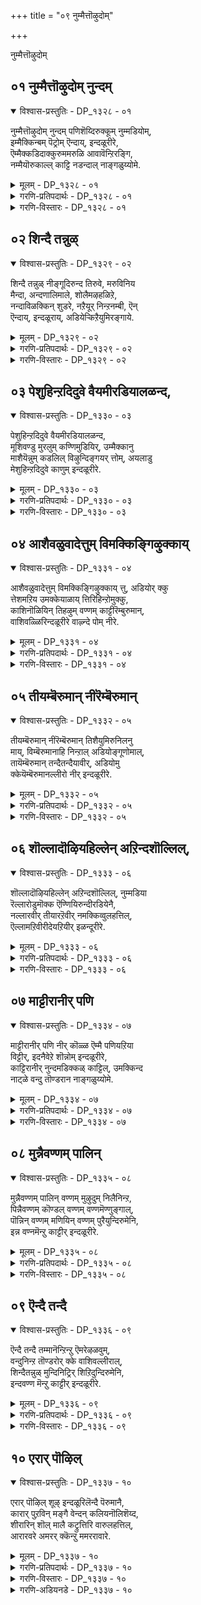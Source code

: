 +++
title = "०९ नुम्मैत्तॊऴुदोम्"

+++

नुम्मैत्तॊऴुदोम्

## ०१ नुम्मैत्तॊऴुदोम् नुन्दम्

<details open><summary>विश्वास-प्रस्तुतिः - DP_१३२८ - ०१</summary>

नुम्मैत्तॊऴुदोम् नुन्दम् पणिशॆय्दिरुक्कूम् नुम्मडियोम्,  
इम्मैक्किन्बम् पॆट्रोम् ऎन्दाय्, इन्दळूरीरे,  
ऎम्मैक्कडिदाक्कुरुममरुळि आवावॆन्ऱिरङ्गि,  
नम्मैयॊरुकाल्ल् काट्टि नडन्दाल् नाङ्गळुय्योमे.
</details>

<details><summary>मूलम् - DP_१३२८ - ०१</summary>

नुम्मैत्तॊऴुदोम् नुन्दम् पणिशॆय्दिरुक्कूम् नुम्मडियोम्,  
इम्मैक्किन्बम् पॆट्रोम् ऎन्दाय्, इन्दळूरीरे,  
ऎम्मैक्कडिदाक्कुरुममरुळि आवावॆन्ऱिरङ्गि,  
नम्मैयॊरुकाल्ल् काट्टि नडन्दाल् नाङ्गळुय्योमे.
</details>

<details><summary>गरणि-प्रतिपदार्थः - DP_१३२८ - ०१</summary>

नुम्मै = निन्नन्नु, तॊऴुदोम् = पूजिसिदॆवु, नुम् तम् = निन्न, पणि शॆय्दु = सेवॆमाडिकॊण्डु, इरुक्कूम् = इरुव, नुम् अडियोम् = निन्न दासरु \(पाद सेवकरु\), इमैक्कु = ई जन्मदल्लि, इन् बम् = आनन्दवन्नु, पॆट्रोम् = पडॆदिद्देवॆ, ऎन्दाय् = आनन्दवन्नु, पॆट्रोम् = पडॆदिद्देवॆ, ऎन्दाय् = नम्म स्वामिये, इन्दळूरीरे = तिरुविन्दळूरीनल्लि नॆलसिरुववने, ऎम्मै = नम्मन्नु, कडिदु आ = बेगनॆ, करुमम् = सेवॆयकार्यवन्नु, अरुळि = कृपॆमाडि, आ ऎन्ऱु = अय्यो, अय्यो ऎन्दु, इरङ्गि = करुणिसि, नम्मै = नमगॆ, ऒरु काल् = ऒन्दु सल, काट्टि = काणिसिकॊण्डु, नडन्दाल् = सुळिदाडिदरॆ, नाङ्गळ् = नावु, उय्योमे = अभ्युदयगॊळ्ळुवॆवल्ल. 
</details>

<details><summary>गरणि-विस्तारः - DP_१३२८ - ०१</summary>

निन्नन्नु \(निम्मन्नु\) पूजिसिदॆवु. निन्न \(निम्म\) सेवॆ माडिकॊण्डिरुव निन्न \(निम्म\) दासर पाद सेवकरु नावु. ई जन्मदल्लि आनन्दवन्नु पडॆदिद्देवॆ. नम्म स्वामिये, तिरुविन्दळूरिनल्लि नॆलसिरुववने, अय्यो अय्यो ऎन्दु नम्मन्नु करुणिसि, बेगनॆ नमगॆ सेवाकार्यवन्नु कृपॆमाडि, नमगॆ ऒन्दु सल काणिसिकॊण्डु सुळिदाडिदरॆ, नावु ऊर्जितगॊळ्ळुवॆवल्ल\! 

ई तिरुमॊऴियल्लि आळ्वाररु तिरुवन्दळूरु क्षेत्रदल्लि नॆलसिरुव भगवन्तनन्नु कुरितु हाडुत्तारॆ. अवरु अर्चामूर्तिय मुन्दॆ निन्तु अङ्गलाचि बेडुत्तारॆ. स्वामी, नावु निन्न पादसेवकरु. निन्न सेवाकार्यदल्लिये तॊडगिरुववरु. निन्नन्नु नावु पूजिसिद्दर परिणामवागि नमगॆ ई जन्मदल्लि आनन्दवु लभिसिदॆ. इदरिन्द नम्म मनस्सिगॆ शान्तियिल्ल. नमगॆ हुट्टु-सावुगळिवॆ. अवुगळिन्द दुःखसङ्कटगळिवॆ. तॊळलाटविदॆ. ई पुनर्जन्मद काटदिन्द नावु हेगादरू तप्पिसिकॊळ्ळलेबेकु. आद्दरिन्दले, नावु निन्नन्नु आश्रयिसिद्देवॆ. स्वामी, तिरुविन्दळूरिनल्लि नॆलसिरुववने, ई नम्म सङ्कटवन्नरितु नम्मल्लि कनिकरिसु. निन्न निजवाद रूपवन्नु ऒन्दु सल नमगॆ तोरिसु. नम्म कण्णमुन्दॆ स्वल्प सुळिदाडु. पुनर्जन्मवन्नुदाटुव हागॆ नमगॆ यावुदादरॊन्दु सेवाकार्यवन्नु कृपॆनीडु. अदन्ने हिडिदु, सेवॆ माडुत्ता, नम्म जन्मवन्नु सार्थकगॊळिसिकॊळ्ळुत्तेवॆ.
</details>

## ०२ शिन्दै तन्नुळ्

<details open><summary>विश्वास-प्रस्तुतिः - DP_१३२९ - ०२</summary>

शिन्दै तन्नुळ् नीङ्गूदिरुन्द तिरुवे, मरुविनिय  
मैन्दा, अन्दणालिमाले, शोलैमऴहळिऱे,  
नन्दाविळक्किन् शुडरे, नऱैयूर् निन्ऱनम्बी, ऎन्  
ऎन्दाय्, इन्दळूराय्, अडियेऱ्किऱैयुमिरङ्गाये.
</details>

<details><summary>मूलम् - DP_१३२९ - ०२</summary>

शिन्दै तन्नुळ् नीङ्गूदिरुन्द तिरुवे, मरुविनिय  
मैन्दा, अन्दणालिमाले, शोलैमऴहळिऱे,  
नन्दाविळक्किन् शुडरे, नऱैयूर् निन्ऱनम्बी, ऎन्  
ऎन्दाय्, इन्दळूराय्, अडियेऱ्किऱैयुमिरङ्गाये.
</details>

<details><summary>गरणि-प्रतिपदार्थः - DP_१३२९ - ०२</summary>

शिन्दै तन्नुळ् = चिन्तनॆयल्लि, नीङ्गादु इरुन्द = अगलदॆ इरुव, तिरुवे = सम्पत्ते, मरुव = अनुभविसुवुदक्कॆ, इनिय = मधुरवाद \(रुचिकरवाद\), मैन्दा = नित्ययौवन सुन्दरने, अम् = अन्दवाद, तण् = तम्पाद, आलि = तिरुवालिनगरद, माले = सर्वेश्वरने, शोलै = तोपुगळल्लि, मऴ = बॆळॆद, कळिऱे = सलगने, नन्दा विळक्किन् = नन्दादीपद, शुडरे = ज्योतिये, नऱैयूर् = नन्दादीपद, शुडरे = ज्योतिये, नऱैयूर् निन्ऱ = तिरुनरैयूरिनल्लिरुव, नम्बी = परिपूर्णने, ऎन् ऎन् दाय् = नन्न स्वामिये, इन्दळुराय् = तिरुविन्दळुरिनल्लि नॆलसिरुववने, अडियेऱ् कु = पादसेवकनिगॆ, इऱैयुम् = स्वल्पवादरू, इरङ्गूये = कृपॆदोरलारॆया? 
</details>

<details><summary>गरणि-विस्तारः - DP_१३२९ - ०२</summary>

चिन्तनॆयल्लि अगलदॆ इरुव सम्पत्ते, अनुभविसुवुदक्कॆ अन्दवाद तम्पाद तिरुवालिनगरद सर्वेश्वरने, तोपुगळल्लि बॆळॆद सलगने, नन्दादीपद ज्योतिये, तिरुनरैयूरिनल्लिरुव परिपूर्णने, तिरुविन्दळूरिनल्लि नॆलसिरुववने, नन्न स्वामिये, पादसेवकनिगॆ स्वल्पवादरू कृपॆदोरलारॆया? 

आळ्वाररु अङ्गलाचि बेडुत्तारॆ- स्वामी, नीने ननगॆ सर्वसम्पत्तु. मनुष्यनु तन्न सम्पत्तन्नु कुरितु यावागलू चिन्तिसुत्तिरुव हागॆ, नीनु नन्न चिन्तनॆयल्लि ऎडॆबिडदॆ तुम्बिकॊण्डिद्दी. नन्न अन्तरङ्गदिन्दलागलि, नन्न योचनॆयिन्दलागलि, नीनु क्षणकालवू नन्नन्नगलि बेरॆयागुवुदिल्ल. हीगॆ नन्नल्लिये इरुव निन्नन्नु कुरितु चिन्तिसुवुदागलि, मातिनिन्द हेळुवुदागलि, हॊगळिहाडुवुदागलि ननगॆ बहळ इनिदादद्दु. नीनु सर्वेश्वरनु. सर्वस्वतन्त्रनु. परिपूर्णनु. कृपामयनु. ऎन्दॆन्दिगू नन्ददे इरुव ज्योतिस्वरूपनु. तिरुवालिनगरदल्लि, तिरुनरैयूरिनल्लि, तिरुविन्दळूरिनल्लि, इन्नू इतर ऎल्ला क्षेत्रगळल्लि नॆलसि, भक्तरन्नु अनुग्रहिसुव स्वामिये नीनु. ई दीननाद पादसेवकन मेलॆ स्वल्पवादरू कृपॆदोरॆया?
</details>

## ०३ पेशुहिन्ऱदिदुवे वैयमीरडियालळन्द,

<details open><summary>विश्वास-प्रस्तुतिः - DP_१३३० - ०३</summary>

पेशुहिन्ऱदिदुवे वैयमीरडियालळन्द,  
मूशिवण्डु मुरलुम् कण्णिमुडियिर्, उम्मैक्कानु  
माशैयॆन्नुम् कडलिल् विऴुन्दिङ्गयर् त्तोम्, अयलाडु  
मेशुहिन्ऱदिदुवे काणुम् इन्दळूरीरे.
</details>

<details><summary>मूलम् - DP_१३३० - ०३</summary>

पेशुहिन्ऱदिदुवे वैयमीरडियालळन्द,  
मूशिवण्डु मुरलुम् कण्णिमुडियिर्, उम्मैक्कानु  
माशैयॆन्नुम् कडलिल् विऴुन्दिङ्गयर् त्तोम्, अयलाडु  
मेशुहिन्ऱदिदुवे काणुम् इन्दळूरीरे.
</details>

<details><summary>गरणि-प्रतिपदार्थः - DP_१३३० - ०३</summary>

पेशुहिन्ऱदु = मातनाडिकॊळ्ळुत्तिरुवुदु \(हेळुत्तिरुवुदु\), इदुवे = इदेये, वैयम् = लोकगळन्नु ईर् अडियाल् = ऎरडे हॆज्जॆगळिन्द, अळन्द = अळॆदुकॊण्डवनाद, मूशी = ऒत्तागि कूडिकॊण्डु परिमळवन्नु मूसुत्ता, वण्डु = दुम्बिगळु, मुरलुम् = झेङ्करिसुव, कण्णि = हूविन हारवन्नु, मुडियीर् = तलॆयल्लि धरिसिरुववरे, उम्मै = निम्मन्नु, काणुम् = कण्ण तुम्ब नोडबेकॆम्ब, आशै ऎन्नुम् = आशॆ ऎम्ब, कडलिल् = कडलिनल्लि, विऴुन्दु = बिद्दु, इङ्गु = इल्लि, अयर् त्तोम् = अरिवु कॆट्टॆवु, अयलारुम् = इतररू, एशुहिन्ऱदु= हास्यमाडुत्तिरुवुदू, इदुवे काणुम् = ई विषयवन्ने, नोडिरि, \(तिळियिरि\), इन्दळूरीरे = तिरुविन्दळूरिनल्लि नॆलसिरुव स्वामिये. 
</details>

<details><summary>गरणि-विस्तारः - DP_१३३० - ०३</summary>

मातनाडिकॊळ्ळुतिरुवुदु इदन्ने – लोकगळन्नु ऎरडे हॆज्जॆगळिन्द अळॆदुकॊण्डवनाद, ऒत्तागि कूडिकॊण्डु परिमळवन्नु मूसुत्ता दुम्बिगळु झेङ्करिसुव हूविन हारवन्नु तलॆयल्लि धरिसिरुववरे, निम्मन्नु कण्णु तुम्ब नोडबेकॆम्ब आशॆ ऎम्ब कडलिनल्लि बिद्दु, इल्लि, अरिवु कॆट्टॆवु. इतररू हास्यमाडुत्तिरुवुदू ईविषयवन्ने काणिरि, तिरुविन्दळूरिनल्लि नॆलसिरुव स्वामिये. 

जगत्तिन जन ऎरडु बगॆ- आळ्वाररन्थवनु ऒन्दु बगॆयवरु. भगवन्तनन्नु नम्बि, आश्रयिसि, अवन कृपॆगागिये सदा अवनन्नु कुरितु चिन्तिसुत्ता, स्तुतिसुत्ता, पूजिसुत्ता इरुववरु अवरु. अवर नडतॆ इतररिगॆ विचित्रवॆन्दु तोरि बरुत्तदॆ. भक्तिभावनॆयल्लिये मुळुगि तेलुववराद्दरिन्द ऒन्दु विधदल्लि अवरु उन्मत्तरिद्दन्तॆये. इन्थ जनरन्नु कण्डु, कैतट्टि नगुवुदु, आनन्दिसुवुदु इन्नॊन्दु बगॆय जनर स्वभाव. ई जनक्कॆ भगवन्तनागलि, भक्तिभाववागलि बेड. प्रपञ्चद क्षणिक सुखक्कागिये श्रमिसुववरु इवरु. पाशुरदल्लि आळ्वाररु ई ऎरडु बगॆय जनरन्नु सूचिसिद्दारॆ. 

आळ्वाररु भगवन्तनल्लि अङ्गलाचि बेडुत्तारॆ. स्वामी, दुम्बिगळु मुसुरुत्ता मूसुत्ता इरुव विलक्षणवाद परिमळदिन्द तुम्बिद हूगळ मालॆयन्नु तलॆयल्लि धरिसिरुववने, नानु हेळिकॊळ्ळुत्ता इरुवुदन्नु केळु- ’ऎरडे हॆज्जॆगळिन्द ऎल्ला लोकगळन्नू अळॆदुकॊण्डवने, अद्भुतकारियाद त्रिविक्रमने, निन्नन्नु कण्णु तुम्बनोडबेकॆम्ब आशॆय कडलल्लि सिक्किबिद्दिद्देनॆ. दिक्कुकाणदॆ, भयपट्टु, बुद्धिकॆट्टिद्देनॆ. नन्न मातन्नू नन्न नडतॆयन्नू कण्ड इतररू सह नानु बुद्धि कॆट्टवनॆम्बुदन्ने मेलिन्द मेलॆ हेळुत्ता नन्नन्नु परिहास्यमाडुत्तारॆ. स्वामी, तिरुविन्दळूरिनल्लि नॆलसिरुववने, ननगॆ कृपॆदोरॆया? नन्न आशॆयन्नु पूर्णगॊळिसॆया?
</details>

## ०४ आशैवळुवादेत्तुम् विमक्किङ्गिऴुक्काय्

<details open><summary>विश्वास-प्रस्तुतिः - DP_१३३१ - ०४</summary>

आशैवळुवादेत्तुम् विमक्किङ्गिऴुक्काय् त्तु, अडियोर् क्कु  
त्तेशमऱिय उमक्केयाळाय् त्तिरिहिन्ऱोमुक्कु,   
काशिनॊळियिन् तिहऴुम् वण्णम् काट्टीरॆम्बुरुमान्,  
वाशिवळ्ळिरिन्दळूरीरे वाऴ्न्दे पोम् नीरे.
</details>

<details><summary>मूलम् - DP_१३३१ - ०४</summary>

आशैवळुवादेत्तुम् विमक्किङ्गिऴुक्काय् त्तु, अडियोर् क्कु  
त्तेशमऱिय उमक्केयाळाय् त्तिरिहिन्ऱोमुक्कु,   
काशिनॊळियिन् तिहऴुम् वण्णम् काट्टीरॆम्बुरुमान्,  
वाशिवळ्ळिरिन्दळूरीरे वाऴ्न्दे पोम् नीरे.
</details>

<details><summary>गरणि-प्रतिपदार्थः - DP_१३३१ - ०४</summary>

आशै= आसक्तियन्नु, वळुवादे = तग्गिसिकॊळ्ळदॆ, एत्तुम् = स्तुतिसुव, ऎमक्कु = नमगॆ, इङ्गु = इल्लिये , इऴुक्कु = निन्दॆयु, आय् त्तु = उण्टायितु, अडियोर् क्कु = पादसेवकरिगॆ, तेशम् = देशवॆल्ला, अऱिय = अरियुवन्तॆ, उमक्के = निमगेये, आळाय् = आळागि, तिरिहिन्ऱोमुक्कु = तिरुगाडुत्तिरुव नमगॆ, काशिन् = कासिन, ऒळियिन् = प्रकाशक्किन्तलू, तिहऴुम् = हॊळॆयुव, वण्णम् = देहकान्तियन्नु, काट्टीर् = तोरिसिरि, ऎम्बॆरुमान् = स्वामिये, वाशि = तारतम्यवन्नु, वल्लीर् = बल्लिरि, इन्दळु रीर् = तिरुविन्दळूरिनल्लि नॆलसिरुववरे, वाऴ्न्दु पोम् = बाळिकॊण्डु होगि, नीरे = नीवे. 
</details>

<details><summary>गरणि-विस्तारः - DP_१३३१ - ०४</summary>

आसक्तियन्नु तग्गिसिकॊळ्ळदॆ स्तुतिसुव नमगॆ इल्लिये निन्दॆयुण्टायितु. पादसेवकरागि देशवॆल्ला अरियुवन्तॆ निमगेये आळागि तिरुगाडुत्तिरुव नाम्गॆ कासिन प्रकाशक्किन्तलू हॊळॆयुव देहकान्तियन्नु तोरिसिरि. स्वामिये, तारतम्यवन्नु बल्लिरि. तिरुविन्दळूरिनल्लि नॆलसिरुववरे नीवे बाळिकॊण्डु होगि. 

आळ्वाररु भगवन्तनल्लि अङ्गलाचि बेडुत्तारॆ. स्वामी, निम्मन्ने नावु ऎडॆबिडदॆ स्तुतिसुत्तेवॆ. निम्म विषयदल्लि नावु आसक्तियन्नु कडमॆमाडिकॊण्डिल्ल. अदक्कॆ नमगॆ इल्लि बन्दिरुव फलवेनु गॊत्ते? नावु जनरल्लि बुद्धिकॆट्टवरु ऎन्दु मात्रवे\! निम्म पादसेवकरु नावु. देशवॆल्ल अरितुकॊळ्ळुवन्तॆ नावु निमगॆ आळागि, निम्मन्ने नम्बि, तिरुगाडुत्तलिद्देवॆ. नमगॆ कासिन हॊळपन्नु कण्डु हर्शिसलु आशॆयिल्ल. निम्मन्नु अनन्यवागि आश्रयिसिरुव नमगॆ अपरूपवाद दिव्यतेजस्सिनिन्द हॊळॆयुव निम्म देहकान्तियन्नू, निम्म देहसौन्दर्यवन्नू नीवु कृपॆमाडि तोरिसि. स्वामी, तमगॆ तारतम्य गॊत्तु. नावु तम्म ऎणिकॆयल्लि याव मट्टक्कॆ बरुत्तेवॆम्बुदु तमगॆ वेद्यवे. आद्दरिन्द, तिरुविन्दळूरिनल्लि नॆलसिरुव नम्म स्वामिये, नीवे कृपॆमाडिकॊट्टिरुव ई देहदल्लि नीवे इद्दुकॊण्डु, नीवे बाळिकॊण्डु बरबेकॆम्बुदे नम्म विनम्र प्रार्थनॆ. 

“नानल्ल, नन्नदॆम्बुदिल्ल. ऎल्लवू निन्नदे. नीने अदरल्लिद्दुकॊण्डु नीने अदर भारवन्नु वहिसि, नीने हेगॆ बेकॆन्दरॆ हागॆ. अदन्नु नडॆसिको. अदर आगु होगुगळॆल्लवू निन्नदे, निनगे सेरिद्दु” – ई परियल्लि सङ्ग्रहवागि हेळिरुव पाशुरद कडॆय भाग शरणागति तत्त्वद भरसमर्पणवॆम्ब ऒन्दंश. आळ्वाररु अदन्नु सङ्ग्रहवागियादरू, बहळ स्पष्टवागि हेळिद्दारॆ.
</details>

## ०५ तीयम्बॆरुमान् नीरॆम्बॆरुमान्

<details open><summary>विश्वास-प्रस्तुतिः - DP_१३३२ - ०५</summary>

तीयम्बॆरुमान् नीरॆम्बॆरुमान् तिशैयुमिरुनिलनु  
माय्, विम्बॆरुमानाहि निन्ऱाल् अडियोङ्गूणोमाल्,  
तायॆम्बॆरुमान् तन्दैतन्दैयावीर्, अडियोमु  
क्केयॆम्बॆरुमानल्लीरो नीर् इन्दळूरीरे.
</details>

<details><summary>मूलम् - DP_१३३२ - ०५</summary>

तीयम्बॆरुमान् नीरॆम्बॆरुमान् तिशैयुमिरुनिलनु  
माय्, विम्बॆरुमानाहि निन्ऱाल् अडियोङ्गूणोमाल्,  
तायॆम्बॆरुमान् तन्दैतन्दैयावीर्, अडियोमु  
क्केयॆम्बॆरुमानल्लीरो नीर् इन्दळूरीरे.
</details>

<details><summary>गरणि-प्रतिपदार्थः - DP_१३३२ - ०५</summary>

ती ऎम्बॆरुमान् = तेजस् स्वरूपनागिरुव देवरागि, नीर् ऎम्बॆरुमान् = जलस्वरूपनागिरुव देवरागि, तिशैयुम् = दिक्कुगळू,इरुनिअनुम् = विशालवाद भूमियू, आय् = आगि, ऎम्बॆरुमानाहि निन्ऱाल् = देवरागि निन्तरू सह, अडियोम् = पादसेवकराद नावु, काणोम् = काणलारॆवु, आल् = अय्यो, ताय् = तायियागियू, ऎम्बॆरुमान् = सर्वेश्वरनागियू, तन्दै तन्दै = तन्दॆय तन्दॆयागियू, आवीर् = अगिरुववरे, अडियोमुक्के = पादसेवकरिगे, ऎम्बॆरुमान् = स्वामियु, अल्लीरो = अल्लवे, नीर् = नीवु, इन्दळूरीरे = तिरुविन्दळूरिनल्लि नॆलसिरुववरे\! 
</details>

<details><summary>गरणि-विस्तारः - DP_१३३२ - ०५</summary>

तेजस् स्वरूपनाद स्वामियागि, जलस्वरूपनाद देवरागि, दिक्कुगळागि, विशालवाद भूमियू आगि, सर्वेश्वरने आगि निन्तरू सह, पादसेवकराद नावु काणलारॆवु, अय्यो, तायागियू, सर्वेश्वरनागियू, तन्दॆय तन्दॆयागियू आगिरुविरि\(आगुविरि\), पादसेवकरिगॆ नीवु स्वामिये अल्लवे तिरुविळन्दूरिनल्लि नॆलसिरुववरे. 

नीरु, नॆल, बानु, बॆङ्कि, गाळिगळाद पञ्चभूतगळागियू, हत्तु दिक्कुगळागियू, विशालवाद भूमियागियू, तायियागि, तन्दॆयागि, तातनागि, हीगॆये, सृष्टिय ऎल्ला स्वरूपगळु आगि, नीवे नम्मॆदुररल्लि बन्दु निन्तरू सह, नमगॆ अदरल्लि तृप्तियुण्टादीते? तिरुविळन्दूरिनल्लि नॆलसिरुव अर्चावतारियाद सर्वेश्वरने, नीवु अर्चावतारियागिये नमगॆ साक्षात्करिसबेकॆन्दु बेडुत्तेनॆ. पादसेवकराद नमगॆल्ल बहळ प्रियवाद भगवत्स्वरूपवॆन्दरॆ अदे अल्लवे? – हीगॆ आळ्वाररु, अङ्गलाचि बेडुत्तारॆ. 

भगवन्तनु तन्न विविध व्यापारगळिगागि बेरॆबेरॆ रूपगळल्लि तोरिकॊळ्ळुत्तानॆ. अमररिगू नित्यमुक्तरिगू स्वामियु परवासुदेवनागि परमपददल्लि नॆलसिरुवनु. ब्रह्मादॆदेवतॆगळ कूगिगॆ ओ कॊडुवुदक्कागि स्वामियु व्यूहावतारियागिरुत्तानॆ. धर्मसंस्थापनॆगागि, भूभारवन्निळिसुवुदक्कागि, दुष्टशिक्षणक्कागि, शिष्टरक्षणॆगागि स्वामियु श्रीराम, श्रीकृष्ण मुन्ताद विभवावतारियागिरुत्तानॆ. भक्तरिगॆल्ल, अवर सेवॆगॆ अनुकूलिसुवन्तॆ स्वामियु अर्चावतारियागिये जगत्तिनल्लि कङ्गॊळिसुत्तानॆ. आद्दरिन्द, भगवन्तन अर्चावतारद हिरिमॆ ऎष्टु महत्वद्दु\!
</details>

## ०६ शॊल्लादॊऴियहिल्लेन् अऱिन्दशॊल्लिल्,

<details open><summary>विश्वास-प्रस्तुतिः - DP_१३३३ - ०६</summary>

शॊल्लादॊऴियहिल्लेन् अऱिन्दशॊल्लिल्, नुम्मडिया  
रॆल्लारोडुमॊक्क ऎण्णियिरुन्दीरडियेनै,  
नल्लारवीर् तीयारऱॆवीर् नमक्किव्वुलहत्तिल्,  
ऎल्लामऱिवीरीदेयऱियीर् इळन्दूरीरे.
</details>

<details><summary>मूलम् - DP_१३३३ - ०६</summary>

शॊल्लादॊऴियहिल्लेन् अऱिन्दशॊल्लिल्, नुम्मडिया  
रॆल्लारोडुमॊक्क ऎण्णियिरुन्दीरडियेनै,  
नल्लारवीर् तीयारऱॆवीर् नमक्किव्वुलहत्तिल्,  
ऎल्लामऱिवीरीदेयऱियीर् इळन्दूरीरे.
</details>

<details><summary>गरणि-प्रतिपदार्थः - DP_१३३३ - ०६</summary>

शॊल्लादु = हेळदॆ, ऒऴिय हिल्लेन् = इरलारॆनु, अऱिन्द = अरितुकॊण्डिरुवुदन्नु, शॊल्लिल् = हेळुवुदादरॆ, नुम् = निम्म, अडियार् ऎल्लारोडुम् = पादसेवकरॆल्लरॊडनॆयू, ऒक्क = समनागि, ऎण्णि इरुन्दीर् अडियेनै = ई दासनन्नू \(नन्नन्नू\) भाविसिकॊण्डिद्दीरि, नल्लार् अऱिवीर् = ऒळ्ळॆयवरन्नू अरितिद्दीरि, तीयार् अऱिवीर् = कॆट्टवरन्नू अरितिद्दीरि, नमक्कू = नमगॆ, इउलहत्तिल् = ई लोकदल्लि, ऎल्लाम् = ऎल्लवन्नू, अऱिवीर् = तिळिदवराद नीवु, ईदॆ = इदन्ने, अऱियीर् = तिळियिरि \(तिळिसिरि\), इन्दळूरीरे = तिरुविन्दळूरिनल्लि नॆलसिरुववरे\! 
</details>

<details><summary>गरणि-विस्तारः - DP_१३३३ - ०६</summary>

हेळदॆ इरलारॆनु. अरितुकॊण्डिरुवुदन्नु हेळुवुदादरॆ, निम्म पादसेवकरॆल्लरॊडनॆयू समनागि ई दासनन्नू भाविसिकॊण्डिद्दीरि. नीवु ऒळ्ळॆयवरन्नू अरितिद्दीरि, कॆट्टवरन्नू अरितिद्दीरि. तिरुविन्दळूरिनल्लि नॆलसिरुव स्वामिये, ई लोकदल्लि ऎल्लवन्नू अरितिरुववराद नीवु ननगॆ ई विषयवन्ने तिळियहेळिरि.
</details>

## ०७ माट्टीरानीर् पणि

<details open><summary>विश्वास-प्रस्तुतिः - DP_१३३४ - ०७</summary>

माट्टीरानीर् पणि नीर् कॊळ्ळ ऎम्मै पणियऱिया  
विट्टीर्, इदनैवेऱे शॊन्नोम् इन्दळूरीरे,  
काट्टिरानीर् नुन्दमडिक्कळ् काट्टिल्, उमक्किन्द  
नाट्ळे वन्दु तॊण्डरान नाङ्गळुय्योमे.
</details>

<details><summary>मूलम् - DP_१३३४ - ०७</summary>

माट्टीरानीर् पणि नीर् कॊळ्ळ ऎम्मै पणियऱिया  
विट्टीर्, इदनैवेऱे शॊन्नोम् इन्दळूरीरे,  
काट्टिरानीर् नुन्दमडिक्कळ् काट्टिल्, उमक्किन्द  
नाट्ळे वन्दु तॊण्डरान नाङ्गळुय्योमे.
</details>

<details><summary>गरणि-प्रतिपदार्थः - DP_१३३४ - ०७</summary>

नीर् = नीवु, पणिकॊळ्ळ = \(नम्म\) = \(नम्म\) सेवॆयन्नु स्वीकरिसलु, माट्टीर् आनीर् = बेडवॆन्दिरि. \(बेडवादवरादिरि\), ऎम्मै = नमगॆ, पणि = सेवॆयॆम्बुदन्नु, अऱिया विट्टिल् = तिळिसिकॊडलिल्ल \(अरितुकॊळ्ळदन्तॆ माडिदिरि\), इदनै = ई विषयवन्ने, वेऱे शॊन्नोम् = बेरॆ रीतियल्लि हेळिद्देवॆ, इन्दळूरीरे = तिरुविन्दळूरिनल्लि नॆलसिरुव स्वामिये, काट्टीर् आनीर् = \(नीवु\) तोरिसदन्तॆ आदिरि \(तोरिसलिल्ल\), नुम् तम् = निम्म, अडिक्कळ् = पाडगळन्नु, काट्टिल् = तोरिदिरादरॆ, उमक्कु = निमगॆ, इन्द नाट्टे = ई नाडिनल्ले, वन्दु = बन्दु \(इद्दु\), तॊण्डर् आन = पादसेवकराद \(भक्तराड\), नाङ्गूळ् = नावु, उय्योमे = अभ्युदयगॊळ्ळुवॆवल्लवे\!
</details>

<details><summary>गरणि-विस्तारः - DP_१३३४ - ०७</summary>

नीवु नम्म सेवॆयन्नु स्वीकरिसदादिरि. नमगॆ सेवॆयॆम्बुदन्नु तिळिसिकॊडलिल्ल. ई विषयवन्ने नावु बेरॆ मातुगळिन्द हेळिद्देवॆ. तिरुविन्दळूरिनल्लि नॆलसिरुव स्वामिये, नीवु नमगॆ काणदादिरि. \(निम्म पादगळन्नु तोरिसदादिरि\). निम्मडिगळन्नु तोरिदिरादरॆ, निमगॆ ई नाडिनल्ले बन्दु इद्दुकॊण्डु \(सेवॆमाडुत्ता\) भक्तराद नावु अभ्युदयगॊळ्ळुवॆवल्लवे\! 

भगवन्तनल्लि आळ्वाररु अङ्गलाचि बेडुत्तारॆ- स्वामी, तिरुविन्दळूरिनल्लि नॆलसिरुव सर्वेश्वरने, नीवु सर्वशक्तरु. नमगॆ ज्ञानवन्नित्तिद्दीरि. आदरॆ, सेवॆ ऎम्बुदेनु ऎम्बुदन्ने तिळिसिकॊडलिल्ल. नावु माडुवसेवॆयन्नु नीवु स्वीकरिसलिल्ल. नम्म मेलॆ इष्टु निर्दयवेकॆ? नावॆष्टु बगयल्लि अङ्गलाचिदरू, नीवु निम्म निजस्वरूपवन्नु तोरलिल्ल. नमगॆ प्रत्यक्षरागलिल्ल. निम्म पादगळन्नू तोरलिल्ल. निम्मडिगळन्नु तोरिदिरादरॆ, नावु ई नाडिनल्ले इद्दुकॊण्डु, निम्म पादसेवॆयल्लि तॊडगुत्तेवॆ. इदरिन्द भक्तराड नावु उज्जीवनगॊळ्ळुत्तेवॆ. स्वामी, नमगॆ कृपॆदोरि. 

भगवन्तनिगॆ याव बगॆयल्लि सेवॆ सल्लिसिदरू, अदु हृत्पूर्वकवागि निष्कल्मषवागि नडॆयितॆन्दरॆ, अदन्नु भगवन्तनु ऒप्पुवनु. स्वीकरिसुवनु. आदरॆ, भगवन्तन तिरुवडिगळन्नु दृढवागि आश्रयिसि, सेवॆ माडुवुदरिन्दले, मनुष्यनु उज्जीवनगॊण्डु, भगवन्तनन्नु सेरि अवन नित्यसेवॆयल्लिये बाळुत्तानॆ ऎम्बुदन्नु इल्लि हेळलागिदॆ.
</details>

## ०८ मुन्नैवण्णम् पालिन्

<details open><summary>विश्वास-प्रस्तुतिः - DP_१३३५ - ०८</summary>

मुन्नैवण्णम् पालिन् वण्णम् मुऴुदुम् निलैनिन्ऱ,  
पिन्नैवण्णम् कॊण्डल् वण्णम् वण्णमॆण्णुङ्गाल्,  
पॊन्निन् वण्णम् मणियिन् वण्णम् पुरैयुन्दिरुमेनि,  
इन्न वण्नमॆन्ऱु काट्टीर् इन्दळूरीरे.
</details>

<details><summary>मूलम् - DP_१३३५ - ०८</summary>

मुन्नैवण्णम् पालिन् वण्णम् मुऴुदुम् निलैनिन्ऱ,  
पिन्नैवण्णम् कॊण्डल् वण्णम् वण्णमॆण्णुङ्गाल्,  
पॊन्निन् वण्णम् मणियिन् वण्णम् पुरैयुन्दिरुमेनि,  
इन्न वण्नमॆन्ऱु काट्टीर् इन्दळूरीरे.
</details>

<details><summary>गरणि-प्रतिपदार्थः - DP_१३३५ - ०८</summary>

मुन्नैवण्णम् = मॊदलिन बण्ण, पालिन् वण्णम् = हालिन बण्ण, मुऴुदुम् = यावागलू पूर्तियागि, निलैनिन्ऱ = स्थिरवागिरुव, पिन्नैवण्णम् = कडॆयबण्न, कॊण्डल् वण्णम् = मेघद बण्ण, वण्णम् = बण्णवन्नु, ऎण्णुङ्गाल् = योचिसबहुदादरॆ, पॊन्निन् वण्णम् = चिन्नद बण्ण, मणियिन् वण्णम् = नीलमणीय बण्न, पुरैयुम् = हॊन्दिकॊळ्ळबहुदाद, तिरुमेनि = पवित्रवाद देहवु, इन्नवण्णम् = इन्थ बण्णवे, ऎन्ऱु = ऎन्दु, काट्टीर् = तोरिसिकॊडि, इन्दळूरीरे = तिरुविन्दळूरिनल्लि नॆलसिरुव स्वामिये. 
</details>

<details><summary>गरणि-विस्तारः - DP_१३३५ - ०८</summary>

तिरुविन्दळूरिनल्लि नॆलसिरुव सर्वेश्वरने, निम्म पवित्र देहद बण्णवन्नु योचिसि हेळबहुदादरॆ, मॊट्ट मॊदलिन बण्ण हालिन बण्ण. यावागलू पूर्तियागि स्थिरवागिरुव कडॆय बण्ण मेघद बण्ण. नीवु हॊन्दिकॊळ्लबहुदाद इतर बण्णगळु चिन्नद बण्ण मत्तु नीलमणिय बण्ण. निम्म मैबण्ण इन्थाद्दे ऎन्दु तोरिसिकॊडि. 

आळ्वाररु भगवन्तनन्नु प्रार्थिसुत्तारॆ- स्वामी,निमगॆ बगॆबगॆय बण्णगळिवॆयॆन्दु शास्त्रादिगळु हेळुत्तवॆ. निम्म मॊट्टमॊदलनॆय बण्ण कृतयुगदल्लि नीवु शोभिसुवन्थाद्दु. अदु हालिनन्तॆ बिळुपागि स्वच्छवागि इरुव बण्ण. निम्मकडॆय शाश्वतवाद बण्ण नीवु कलियुगदल्लि शोभिसुवुदु. अदु कार्मुगिलिन बण्ण. नीवु हॊन्दबहुदाद इतर ऎरडु बण्णगळॆन्दरॆ हॊम्बण्ण मत्तु इन्द्रनीलमणिय बण्ण. अवुगळिन्द क्रमवागि नीवु त्रेतायुगदल्लू, द्वापरयुगदल्लू नीवु शोभिसुत्तीरि. ईग नीवु तिरुविन्दळूरिनल्लू इतर पवित्रक्षेत्रगळल्लू अर्चास्वरूपरागि मॆरॆयुविरि. निम्म ईगिन बण्णवु इन्थाद्दे ऎन्दु कृपॆमाडि तोरिसिकॊडुविरा?
</details>

## ०९ ऎन्दै तन्दै

<details open><summary>विश्वास-प्रस्तुतिः - DP_१३३६ - ०९</summary>

ऎन्दै तन्दै तम्मानॆन्ऱिन्ऱु ऎमरेऴळवुम्,  
वन्दुनिन्ऱ तॊण्डरोर् क्के वाशिवल्लीराल्,  
शिन्दैतन्नुळ् मुन्दिनिट्रिर् शिऱिदुन्दिरुमेनि,  
इन्दवण्ण मॆन्ऱु काट्टीर् इन्दळूरीरे.
</details>

<details><summary>मूलम् - DP_१३३६ - ०९</summary>

ऎन्दै तन्दै तम्मानॆन्ऱिन्ऱु ऎमरेऴळवुम्,  
वन्दुनिन्ऱ तॊण्डरोर् क्के वाशिवल्लीराल्,  
शिन्दैतन्नुळ् मुन्दिनिट्रिर् शिऱिदुन्दिरुमेनि,  
इन्दवण्ण मॆन्ऱु काट्टीर् इन्दळूरीरे.
</details>

<details><summary>गरणि-प्रतिपदार्थः - DP_१३३६ - ०९</summary>

ऎन्दैतन्दै तम्मान् = नन्न तन्दॆ, अवर तन्दॆ, ऎन्ऱु ऎन्ऱु = ऎन्दु क्रमवागि, ऎमर् एऴ् अळवुम् = नम्म एळु तलॆमारिनल्लि, वन्दु निन् = \(सेवॆगागि\) बन्दु निन्तिरुव, तॊण्डरोर् क्के = पादसेवकरिगे, वाशिवल्लीर् = पक्षपातियागबल्लिरि, आल् = अय्यो, शिन्दैतन्नुळ् = नम्म चिन्तनॆयल्लिमुन्दि = ऎदुरागिये, निट्रिर् = निन्तिरुत्तीरि, शिऱिदुम् = स्वल्पवादरू, तिरुमेनि = निम्म मैयु, इन्द वण्णम् ऎन्ऱु = इन्थाद्दे बण्णवॆन्दु, काट्टीर् = तोरिसिकॊडिरि, इन्दळूरीरे = तिरुविन्दळूरल्लि नॆलसिरुव स्वामिये. 
</details>

<details><summary>गरणि-विस्तारः - DP_१३३६ - ०९</summary>

नन्न तन्दॆ, अवर तन्दॆ, ऎन्दु क्रमवागि नम्म एळुतलॆमारिनल्लि निम्म सेवॆगागि बन्दु निन्तिरुव पादसेवकरिगे नीवु पक्षपातियागबल्लिरि, अय्यो नम्म चिन्तनॆयल्लि नम्मॆदुरागिये नीवु निन्तिरुविरि. निम्म मैबण्ण इन्थादॆन्दु स्वल्पवादरू तोरिसिकॊडि, तिरुविन्दळूरिन स्वामिये. 

आळ्वाररु भगवन्तनल्लि अङ्गलाचुत्तारॆ- स्वामी, नम्म तन्दॆ, तात, मुत्तात ऎम्बुदागि एळु तलॆमारुगळिन्दलू तमगॆ दास्यवन्नु नडॆसुत्तिरुव वंशदल्लि हुट्टिदवनु नानु. अवरॆल्लरिगू तावु पक्षपातियागि वर्तिसिद्दीरि. नन्न विषयदल्लि मात्रवे तावु अनुमानिसबहुदे? तक्कवनो अल्लवो ऎन्दु हिन्दु मुन्दु नोडबहुदे? अनुवंशीयवागिबन्दिरुव भगवद्दास्यवृत्तिगॆ नानु अर्हनल्लवे? नन्न योग्यतॆ अयोग्यतॆगळन्नु कुरितु योचिसुविरा? नन्नकण्णॆदुरिगॆ तोरिकॊळ्ळुवुदक्कॆ तमगॆ सन्देहवे? नन्न चिन्तनॆयल्लि मात्र तावु नन्न ऎदुरल्ले इरुविरल्ल\! नन्न मनस्सिनल्लि आनन्दवन्नुक्किसुविरल्ल\! मनस्सिगॆ कण्डद्दु कण्णिगू काणबेडावे? मनस्सिगॆ कण्ड रूपक्कू कण्ण मुन्दॆ काणुवरू पक्कू तारतम्यविदॆये? आद्दरिन्दले, स्वामी, अर्चास्वरूपियाद तम्म बण्णवेनॆम्बुदन्नु किञ्चित्तादरू ननगॆ तोरिसिकॊडि.

“वण्णम् – ऎम्बुदक्कॆ” बण्ण, सॊबगु, अलङ्कार, गुण, स्वभाव, कीर्ति, हॆसरु, रूप, क्रम, रीति” – ऎन्दु मुन्तागि अर्थ बरुत्तदॆ. भगवन्तनन्नु कुरितु बगॆबगॆयागि योचिसुत्तिरुव आळ्वारर मनदल्लि इवॆल्लवू बन्दिरबेकु मत्तु ऒन्दॊन्दर मूलकवू अनन्तर ऒट्टागियू कूडिसि भगवन्तनन्नु अरितुकॊळ्ळबेकॆन्दु अवरु यत्निसिरबेकॆन्निसुत्तदॆ. भगवन्तन अरिवादरू बरुवुदु हेगॆ?
</details>

## १० एरार् पॊऴिल्

<details open><summary>विश्वास-प्रस्तुतिः - DP_१३३७ - १०</summary>

एरार् पॊऴिल् शूऴ् इन्दळूरिलॆन्दै पॆरुमानै,  
कारार् पुऱविन् मङ्गै वेन्दन् कलियनॊलिशॆय्द,  
शीरारिन् शॊल् मालै कट्रुत्तिरि वारुलहत्तिल्,  
आरारवरे अमरर् क्कॆन्ऱु ममररावारे.
</details>

<details><summary>मूलम् - DP_१३३७ - १०</summary>

एरार् पॊऴिल् शूऴ् इन्दळूरिलॆन्दै पॆरुमानै,  
कारार् पुऱविन् मङ्गै वेन्दन् कलियनॊलिशॆय्द,  
शीरारिन् शॊल् मालै कट्रुत्तिरि वारुलहत्तिल्,  
आरारवरे अमरर् क्कॆन्ऱु ममररावारे.
</details>

<details><summary>गरणि-प्रतिपदार्थः - DP_१३३७ - १०</summary>

एर् आर् = सॊबगु तुम्बिरुव, पॊऴिल् = तोपुगळिन्द, शूऴ् = सुत्तुवरिदिरुव, इन्दळू रिल् = तिरुविन्दळूरिनल्लि नॆलसिरुव, ऎन् दै = स्वामियाद, पॆरुमानै = भगवन्तनन्नु कुरितु, कार् आर् = मोडगळिन्द तुम्बिरुव, पुऱविन् = तोपुगळुळ्ल, मङ्गैवेन्दन् = तिरुमङ्गैजनर \(नाडिन\) ऒडॆयनाद, कलियन् = कलियनु, ऒलिशॆय्द = हाडि हेळिद, शीर् आर् = सम्पत्तुतुम्बिद, \(हिरिमॆयुळ्ळ\), इन् = मधुरवाद, शॊल् मालै = ई मातिन मालॆयन्नु \(पाशुरगळन्नु\), कट्रु = कलितु \(अभ्यासमाडि\), तिरिवार् = अलॆदाडुत्तिरुववरु, उलहत्तिल् = ई लोकदल्लि, आर् आर् = यारु यारु इद्दारो, अवरे = अवरॆल्लरू, ऎन्ऱुम् = यावागलू, अमरर् क्कु = अमररिगॆ, अमरर् = अमररु, आवारे = आगुववरे आगुत्तारॆ. 
</details>

<details><summary>गरणि-विस्तारः - DP_१३३७ - १०</summary>

सॊबगु तुम्बिद तोपुगळिन्द सुत्तुवरिदिरुव इन्दळूरिनल्लि नॆलसिरुव स्वामियाद भगवन्तनन्नु कुरितु मोडगळिन्द तुम्बिरुव तोपुगळुळ्ळ तिरुमङ्गैनाडिन \(जनर\) ऒडॆयनाद कलियनु \(तिरुमङ्गै आळ्वाररु\) हाडि हेळिद हिरिमॆ तुम्बिद मधुरवाद मातुगळ ई मालॆयन्नु अभ्यासमाडि अलॆदाडुत्तिरुववरु ई लोकदल्लि यारु यारु इद्दारो अवरॆल्लरू सर्वकालदल्लू अमररिगॆ अमररे आगिरुत्तारॆ. 

“हिरिमॆ तुम्बिद मधुरवाद मातुगळ ई पाशुरमालॆ” – ऎन्दु ई तिरुमॊऴियन्नु आळ्वाररु वर्णिसिद्दारॆ. इदर विषयवॆल्ल भगवन्तनन्नु ऒलिसिकॊळ्ळुव प्रयत्नवे. 

आळ्वाररु भगवन्तनन्नु बेडुत्तारॆ- स्वामी, नीनु ऎन्दॆन्दिगू नन्दज्योतिस्वरूपनु. सर्वेश्वरनु. सर्वस्वतन्त्रनु. परिपूर्णनु. कृपामयनु. सर्वज्ञनु. सर्वशक्तनु. नावु हुट्टु-सावुगळ सङ्कटदल्लि सिक्किबिद्दु तॊळलुत्तिद्देवॆ. इदरिन्द नावु पारागबेकु. अदक्कागि निन्न तिरुवडिगळन्नु आश्रयिसिद्देवॆ. नीनु नम्म अन्तरङ्गदल्लिये, नम्मन्नु क्षणकालवू अगलदन्तॆ, नॆलसिद्दी. नावु निन्नन्ने नम्बि निन्नन्नु कुरितु चिन्तिसुत्त, निन्नन्नु पूजिसुत्ता, निन्नन्नु स्तुतिसुत्ता, निन्न दिव्य दर्शनक्कागि अलॆदाडुत्तिद्देवॆ. नम्म विचित्रवर्तनॆयन्नु काणुव इतररिगॆ नाउ बुद्धिकॆट्टवरागिद्देवॆ. नम्म विचित्रवर्तनॆयन्नु काणुव इतररिगॆ नावु बुद्धिकॆट्टवरागिद्देवॆ. अवरु नम्मन्नु हास्यमाडुत्तारॆ, निन्दिसुत्तारॆ. नमगॆ हॊन्निन हॊळपुबेड. निन्न देहकान्तिय विशिष्टवाद हॊळपु बेकु. नम्म ई देहवन्नु कॊट्टवनु नीनु. नीने अदन्नु अनुभविसिको. ऎल्लवु निनगॆ सेरिद्दु. 

स्वामी, सृष्टिय ऒन्दॊन्दु वस्तुवू नीने. अवुगळ अन्तर्यामियू नियामकनू नीने. निन्न सृष्टियन्नु नोडिदाग आगुव आनन्दक्किन्तलू निन्न देहकान्तिय अपरूपवाद सॊबगन्नु नोडुवुदरिन्द नमगॆ परमानन्दवुण्टागुवुदु. शास्त्रगळु निन्न बण्णवन्नु बगॆबगॆयागि वर्णिसिवॆ. निन्न निजवाद बण्णवेनॆम्बुदन्नु नमगॆ सकृत्तादरू तोरिसु. 

नम्मन्नु ऎल्लरन्तॆ काणबेड. एळु तलॆमारुगळिन्दलू नम्म वंशदवरु निन्न दास्यदल्लिये तॊडगिद्दवरु. आ वंशदवनाद नन्नन्नु कडॆगणिसबेड. नन्न मनदल्लि नीनु सदा काणिसिकॊळ्ळुत्तिरुवॆ. नन्न कण्णुगळिगू नीनु काणिसिको. नमगॆ निन्न दिव्यमङ्गळ स्वरूपवन्नु तोरिद स्थळदल्ले नाविद्दुकॊण्डु, निन्न सेवॆयल्लि तॊडगि, कृतार्थरागुत्तेवॆ. 

भगवन्तनन्नु ऒलिसिकॊळ्ळुव सुलभोपायवॊन्दन्नु मधुरवाद रीतियल्लि, तिळियाद सरळवाद मातुगळल्लि हेळिद्दारॆ. इदन्नु अनुसरिसि, भगवदनुग्रहक्कॆ पात्रनादवनु पुनर्जन्मविल्लदन्तॆ नित्यमुक्तनागुवनु. आळ्वाररु हेळुवन्तॆ अवनु “अमररल्लि अमरनागुवनु”. इदे ई तिरुमॊऴिय फलश्रुति. 

</details>

<details><summary>गरणि-अडियनडे - DP_१३३७ - १०</summary>

नुम्मै, शिन्दै, पेशुहिन्ऱदु, आशै, ती, शॊल्लादु, माट्टीर्, मन्नै, ऎन्दै, एरार्, \(आय् च्चियर्\). 
</details>
